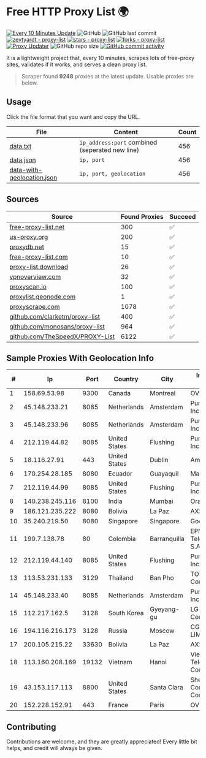 
# Free HTTP Proxy List 🌍

[![Every 10 Minutes Update](https://github.com/mertguvencli/http-proxy-list/actions/workflows/main.yml/badge.svg?branch=main)](https://github.com/mertguvencli/http-proxy-list/actions/workflows/main.yml)
![GitHub](https://img.shields.io/github/license/mertguvencli/http-proxy-list)
![GitHub last commit](https://img.shields.io/github/last-commit/mertguvencli/http-proxy-list)
[![zevtyardt - proxy-list](https://img.shields.io/static/v1?label=zevtyardt&message=proxy-list&color=blue&logo=github)](https://github.com/zevtyardt/proxy-list "Go to GitHub repo")
[![stars - proxy-list](https://img.shields.io/github/stars/zevtyardt/proxy-list?style=social)](https://github.com/zevtyardt/proxy-list)
[![forks - proxy-list](https://img.shields.io/github/forks/zevtyardt/proxy-list?style=social)](https://github.com/zevtyardt/proxy-list)
[![Proxy Updater](https://github.com/zevtyardt/proxy-list/workflows/Proxy%20Updater/badge.svg)](https://github.com/zevtyardt/proxy-list/actions?query=workflow:"Proxy+Updater")
![GitHub repo size](https://img.shields.io/github/repo-size/zevtyardt/proxy-list)
[![GitHub commit activity](https://img.shields.io/github/commit-activity/m/zevtyardt/proxy-list?logo=commits)](https://github.com/zevtyardt/proxy-list/commits/main)

It is a lightweight project that, every 10 minutes, scrapes lots of free-proxy sites, validates if it works, and serves a clean proxy list.

> Scraper found **9248** proxies at the latest update. Usable proxies are below.

## Usage

Click the file format that you want and copy the URL.

|File|Content|Count|
|----|-------|-----|
|[data.txt](https://raw.githubusercontent.com/mertguvencli/http-proxy-list/main/proxy-list/data.txt)|`ip_address:port` combined (seperated new line)|456|
|[data.json](https://raw.githubusercontent.com/mertguvencli/http-proxy-list/main/proxy-list/data.json)|`ip, port`|456|
|[data-with-geolocation.json](https://raw.githubusercontent.com/mertguvencli/http-proxy-list/main/proxy-list/data-with-geolocation.json)|`ip, port, geolocation`|456|

## Sources

|Source|Found Proxies|Succeed|
|------|-------------|-------|
|[free-proxy-list.net](https://free-proxy-list.net)|300|✅|
|[us-proxy.org](https://www.us-proxy.org)|200|✅|
|[proxydb.net](http://proxydb.net)|15|✅|
|[free-proxy-list.com](https://free-proxy-list.com/?page=&port=&type%5B%5D=http&type%5B%5D=https&up_time=0&search=Search)|10|✅|
|[proxy-list.download](https://www.proxy-list.download/HTTP)|26|✅|
|[vpnoverview.com](https://vpnoverview.com/privacy/anonymous-browsing/free-proxy-servers)|32|✅|
|[proxyscan.io](https://www.proxyscan.io)|100|✅|
|[proxylist.geonode.com](https://proxylist.geonode.com/api/proxy-list?limit=300&page=1&sort_by=lastChecked&sort_type=desc&protocols=http,https)|1|✅|
|[proxyscrape.com](https://api.proxyscrape.com/v2/?request=displayproxies&protocol=http&timeout=10000&country=all&ssl=all&anonymity=all)|1078|✅|
|[github.com/clarketm/proxy-list](https://raw.githubusercontent.com/clarketm/proxy-list/master/proxy-list-raw.txt)|400|✅|
|[github.com/monosans/proxy-list](https://raw.githubusercontent.com/monosans/proxy-list/main/proxies/http.txt)|964|✅|
|[github.com/TheSpeedX/PROXY-List](https://raw.githubusercontent.com/TheSpeedX/PROXY-List/master/http.txt)|6122|✅|


## Sample Proxies With Geolocation Info

|#|Ip|Port|Country|City|Internet Service Provider|
|-|--|----|-------|----|-------------------------|
|1|158.69.53.98|9300|Canada|Montreal|OVH SAS|
|2|45.148.233.21|8085|Netherlands|Amsterdam|PureVoltage Hosting Inc.|
|3|45.148.233.96|8085|Netherlands|Amsterdam|PureVoltage Hosting Inc.|
|4|212.119.44.82|8085|United States|Flushing|PureVoltage Hosting Inc.|
|5|18.116.27.91|443|United States|Dublin|Amazon.com, Inc.|
|6|170.254.28.185|8080|Ecuador|Guayaquil|María Teresa Vivar|
|7|212.119.44.99|8085|United States|Flushing|PureVoltage Hosting Inc.|
|8|140.238.245.116|8100|India|Mumbai|Oracle Corporation|
|9|186.121.235.222|8080|Bolivia|La Paz|AXS Bolivia S. A.|
|10|35.240.219.50|8080|Singapore|Singapore|Google LLC|
|11|190.7.138.78|80|Colombia|Barranquilla|EPM Telecomunicaciones S.A. E.S.P.|
|12|212.119.44.140|8085|United States|Flushing|PureVoltage Hosting Inc.|
|13|113.53.231.133|3129|Thailand|Ban Pho|TOT Public Company Limited|
|14|45.148.233.40|8085|Netherlands|Amsterdam|PureVoltage Hosting Inc.|
|15|112.217.162.5|3128|South Korea|Gyeyang-gu|LG DACOM Corporation|
|16|194.116.216.173|3128|Russia|Moscow|CGI GLOBAL LIMITED|
|17|200.105.215.22|33630|Bolivia|La Paz|AXS Bolivia S. A.|
|18|113.160.208.169|19132|Vietnam|Hanoi|VietNam Post and Telecom Corporation|
|19|43.153.117.113|8800|United States|Santa Clara|Shenzhen Tencent Computer Systems Company Limited|
|20|152.228.152.91|443|France|Paris|OVH SAS|



## Contributing

Contributions are welcome, and they are greatly appreciated! Every
little bit helps, and credit will always be given.

